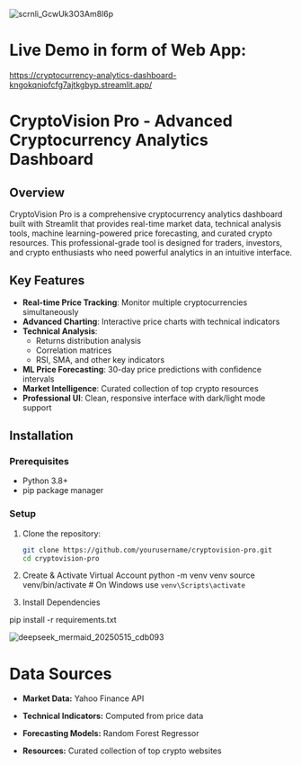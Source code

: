 ![scrnli_GcwUk3O3Am8l6p](https://github.com/user-attachments/assets/7282ade9-6436-46c6-a0ba-8e62c48b2a61)



# Live Demo in form of Web App:
https://cryptocurrency-analytics-dashboard-kngokqniofcfg7ajtkgbyp.streamlit.app/

# CryptoVision Pro - Advanced Cryptocurrency Analytics Dashboard

## Overview

CryptoVision Pro is a comprehensive cryptocurrency analytics dashboard built with Streamlit that provides real-time market data, technical analysis tools, machine learning-powered price forecasting, and curated crypto resources. This professional-grade tool is designed for traders, investors, and crypto enthusiasts who need powerful analytics in an intuitive interface.

## Key Features

- **Real-time Price Tracking**: Monitor multiple cryptocurrencies simultaneously
- **Advanced Charting**: Interactive price charts with technical indicators
- **Technical Analysis**: 
  - Returns distribution analysis
  - Correlation matrices
  - RSI, SMA, and other key indicators
- **ML Price Forecasting**: 30-day price predictions with confidence intervals
- **Market Intelligence**: Curated collection of top crypto resources
- **Professional UI**: Clean, responsive interface with dark/light mode support

## Installation

### Prerequisites

- Python 3.8+
- pip package manager

### Setup

1. Clone the repository:
   ```bash
   git clone https://github.com/yourusername/cryptovision-pro.git
   cd cryptovision-pro

2. Create & Activate Virtual Account
python -m venv venv
source venv/bin/activate  # On Windows use `venv\Scripts\activate`

3. Install Dependencies

pip install -r requirements.txt

![deepseek_mermaid_20250515_cdb093](https://github.com/user-attachments/assets/acd65d82-5f3e-417d-a63f-b8477c87444a)


# Data Sources

* **Market Data:** Yahoo Finance API

* **Technical Indicators:** Computed from price data

* **Forecasting Models:** Random Forest Regressor

* **Resources:** Curated collection of top crypto websites



